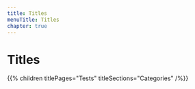 ```yaml
---
title: Titles
menuTitle: Titles
chapter: true
---
```


# Titles

{{% children titlePages="Tests" titleSections="Categories" /%}}